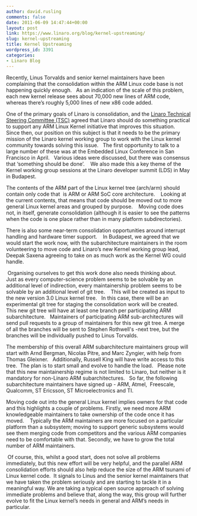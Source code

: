 ```yaml
---
author: david.rusling
comments: false
date: 2011-06-09 14:47:44+00:00
layout: post
link: https://www.linaro.org/blog/kernel-upstreaming/
slug: kernel-upstreaming
title: Kernel Upstreaming
wordpress_id: 3391
categories:
- Linaro Blog
---
```


Recently, Linus Torvalds and senior kernel maintainers have been complaining that the consolidation within the ARM Linux code base is not happening quickly enough.   As an indication of the scale of this problem, each new kernel release sees about 70,000 new lines of ARM code, whereas there’s roughly 5,000 lines of new x86 code added.

One of the primary goals of Linaro is consolidation, and the [Linaro Technical Steering Committee (TSC)](http://www.linaro.org/steering-committee/) agreed that Linaro should do something practical to support any ARM Linux Kernel initiative that improves this situation.   Since then, our position on this subject is that it needs to be the primary mission of the Linaro kernel working group to work with the Linux kernel community towards solving this issue.   The first opportunity to talk to a large number of these was at the Embedded Linux Conference in San Francisco in April.   Various ideas were discussed, but there was consensus that ‘something should be done’.    We also made this a key theme of the Kernel working group sessions at the Linaro developer summit (LDS) in May in Budapest.

The contents of the ARM part of the Linux kernel tree (arch/arm) should contain only code that  is ARM or ARM SoC core architecture.    Looking at the current contents, that means that code should be moved out to more general Linux kernel areas and grouped by purpose.    Moving code does not, in itself, generate consolidation (although it is easier to see the patterns when the code is one place rather than in many platform subdirectories).   

There is also some near-term consolidation opportunities around interrupt handling and hardware timer support.    In Budapest, we agreed that we would start the work now, with the subarchitecture maintainers in the room volunteering to move code and Linaro’s new Kernel working group lead, Deepak Saxena agreeing to take on as much work as the Kernel WG could handle.

 Organising ourselves to get this work done also needs thinking about.   Just as every computer-science problem seems to be solvable by an additional level of indirection, every maintainership problem seems to be solvable by an additional level of git tree.    This will be created as input to the new version 3.0 Linux kernel tree.   In this case, there will be an experimental git tree for staging the consolidation work will be created.   This new git tree will have at least one branch per participating ARM subarchitecture.   Maintainers of participating ARM sub-architectures will send pull requests to a group of maintainers for this new git tree. A merge of all the branches will be sent to Stephen Rothwell's -next tree, but the branches will be individually pushed to Linus Torvalds.

The membership of this overall ARM subarchitecture maintainers group will start with Arnd Bergman, Nicolas Pitre, and Marc Zyngier, with help from Thomas Gleixner.   Additionally, Russell King will have write access to this tree.  The plan is to start small and evolve to handle the load.   Please note that this new maintainership regime is not limited to Linaro, but neither is it mandatory for non-Linaro ARM subarchitectures.   So far, the following subarchitecture maintainers have signed up - ARM, Atmel,  Freescale, Qualcomm, ST Ericsson, ST Microelectronics and TI. 

Moving code out into the general Linux kernel implies owners for that code and this highlights a couple of problems. Firstly, we need more ARM knowledgeable maintainers to take ownership of the code once it has moved.    Typically the ARM maintainers are more focused on a particular platform than a subsystem; moving to support generic subsystems would see them merging code from competitors and the various ARM companies need to be comfortable with that. Secondly, we have to grow the total number of ARM maintainers.

 Of course, this, whilst a good start, does not solve all problems immediately, but this new effort will be very helpful, and the parallel ARM consolidation efforts should also help reduce the size of the ARM tsunami of Linux kernel code.  It signals to Linus and the senior kernel maintainers that we have taken the problem seriously and are starting to tackle it in a meaningful way. We are taking a typical open source approach of solving immediate problems and believe that, along the way, this group will further evolve to fit the Linux kernel’s needs in general and ARM’s needs in particular.
